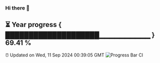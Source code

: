 ### Hi there 👋
⏳ Year progress { ████████████████████▁▁▁▁▁▁▁▁▁▁ } 69.41 %
---
⏰ Updated on Wed, 11 Sep 2024 00:39:05 GMT
![Progress Bar CI](https://github.com/Moyi321/Moyi321/workflows/Progress%20Bar%20CI/badge.svg)
